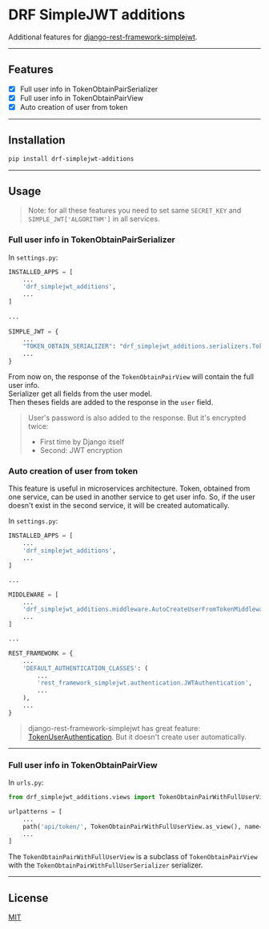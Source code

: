 # DRF SimpleJWT additions

Additional features for [django-rest-framework-simplejwt](https://django-rest-framework-simplejwt.readthedocs.io/en/latest/index.html).
  
---
  
## Features
  
- [x] Full user info in TokenObtainPairSerializer
- [x] Full user info in TokenObtainPairView
- [x] Auto creation of user from token
  
---
  
## Installation
  
```bash
pip install drf-simplejwt-additions
```
  
---
  
## Usage

> Note: for all these features you need to set same `SECRET_KEY` and `SIMPLE_JWT['ALGORITHM']` in all services.
  
### Full user info in TokenObtainPairSerializer
  
In `settings.py`:
  
```python
INSTALLED_APPS = [
    ...
    'drf_simplejwt_additions',
    ...
]
  
...
  
SIMPLE_JWT = {
    ...
    "TOKEN_OBTAIN_SERIALIZER": "drf_simplejwt_additions.serializers.TokenObtainPairWithFullUserSerializer",
    ...
}
```
  
From now on, the response of the `TokenObtainPairView` will contain the full user info.  
Serializer get all fields from the user model.  
Then theses fields are added to the response in the `user` field.  

> User's password is also added to the response. But it's encrypted twice:
> - First time by Django itself
> - Second: JWT encryption
  
### Auto creation of user from token
  
This feature is useful in microservices architecture.
Token, obtained from one service, can be used in another service to get user info.
So, if the user doesn't exist in the second service, it will be created automatically.
  
In `settings.py`:
  
```python
INSTALLED_APPS = [
    ...
    'drf_simplejwt_additions',
    ...
]

...

MIDDLEWARE = [
    ...
    'drf_simplejwt_additions.middleware.AutoCreateUserFromTokenMiddleware',
    ...
]

...

REST_FRAMEWORK = {
    ...
    'DEFAULT_AUTHENTICATION_CLASSES': (
        ...
        'rest_framework_simplejwt.authentication.JWTAuthentication',
        ...
    ),
    ...
}
```
  
> django-rest-framework-simplejwt has great feature: [TokenUserAuthentication](https://django-rest-framework-simplejwt.readthedocs.io/en/latest/customizing_token_claims.html#tokenuserauthentication).
> But it doesn't create user automatically.
  
---
  
### Full user info in TokenObtainPairView
  
In `urls.py`:
  
```python
from drf_simplejwt_additions.views import TokenObtainPairWithFullUserView

urlpatterns = [
    ...
    path('api/token/', TokenObtainPairWithFullUserView.as_view(), name='token_obtain_pair'),
    ...
]
```
  
The `TokenObtainPairWithFullUserView` is a subclass of `TokenObtainPairView` with the `TokenObtainPairWithFullUserSerializer` serializer.
  
---
  
## License
  
[MIT](https://choosealicense.com/licenses/mit/)
